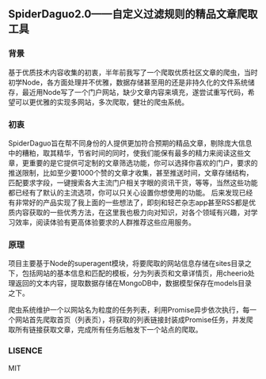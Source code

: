 ## SpiderDaguo2.0——自定义过滤规则的精品文章爬取工具

### 背景
基于优质技术内容收集的初衷，半年前我写了一个爬取优质社区文章的爬虫，当时初学Node，各方面处理并不优雅，数据存储甚至用的还是非持久化的文件系统储存，最近用Node写了一个门户网站，缺少文章内容来填充，遂尝试重写代码，希望可以更优雅的实现多网站，多次爬取，健壮的爬虫系统。

### 初衷 
SpiderDaguo旨在帮不同身份的人提供更加符合预期的精品文章，剔除庞大信息中的糟粕，取其精华，节省时间的同时，使我们能保有最多的精力来阅读这些文章，更重要的是它提供可定制的文章筛选功能，你可以选择你喜欢的门户，要求的推送限制，比如至少要1000个赞的文章才收集，甚至推送时间，文章存储结构，匹配要求字段，一键搜索各大主流门户相关字眼的资讯干货，等等，当然这些功能都已经有了默认的主流选项，你可以只关心设置你想使用的功能。
后来发现已经有非常好的产品实现了我上面的一些想法了，即刻和轻芒杂志app甚至RSS都是优质内容获取的一些优秀方法，在这里我也极力向对知识，对各个领域有兴趣，对学习效率，阅读体验有更高体验要求的人群推荐这些应用服务。

### 原理 
项目主要基于Node的superagent模块，将要爬取的网站信息存储在sites目录之下，包括网站的基本信息和匹配的模板，分为列表页和文章详情页，用cheerio处理返回的文本内容，提取数据存储在MongoDB中，数据模型保存在models目录之下。

爬虫系统维护一个以网站名为粒度的任务列表，利用Promise异步依次执行，每一个网站首先爬取首页（列表页），将获取的列表链接封装成Promise任务，并发爬取所有链接获取文章，完成所有任务后触发下一个站点的爬取。

### LISENCE
MIT

